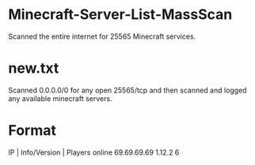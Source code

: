 # Minecraft-Server-List-MassScan
Scanned the entire internet for 25565 Minecraft services.


# new.txt
Scanned 0.0.0.0/0 for any open 25565/tcp and then scanned and logged any available minecraft servers.

# Format
IP | Info/Version | Players online
69.69.69.69 1.12.2 6
